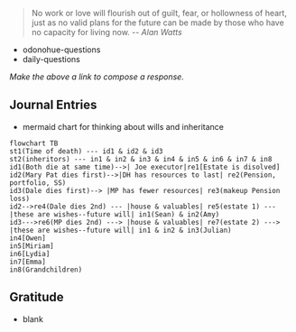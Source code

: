 > No work or love will flourish out of guilt, fear, or hollowness of heart, just as no valid plans for the future can be made by those who have no capacity for living now.
> -- <cite>Alan Watts</cite>
- odonohue-questions
- daily-questions

*Make the above a link to compose a response.*
## Journal Entries
-  mermaid chart for thinking about wills and inheritance
```mermaid
flowchart TB
st1(Time of death) --- id1 & id2 & id3
st2(inheritors) --- in1 & in2 & in3 & in4 & in5 & in6 & in7 & in8
id1(Both die at same time)-->| Joe executor|re1[Estate is disolved]
id2(Mary Pat dies first)-->|DH has resources to last| re2(Pension, portfolio, SS)
id3(Dale dies first)--> |MP has fewer resources| re3(makeup Pension loss)
id2-->re4(Dale dies 2nd) --- |house & valuables| re5(estate 1) --- |these are wishes--future will| in1(Sean) & in2(Amy)
id3--->re6(MP dies 2nd) ---> |house & valuables| re7(estate 2) ---> |these are wishes--future will| in1 & in2 & in3(Julian)
in4[Owen]
in5[Miriam]
in6[Lydia]
in7[Emma]
in8(Grandchildren)
```

## Gratitude
- blank


